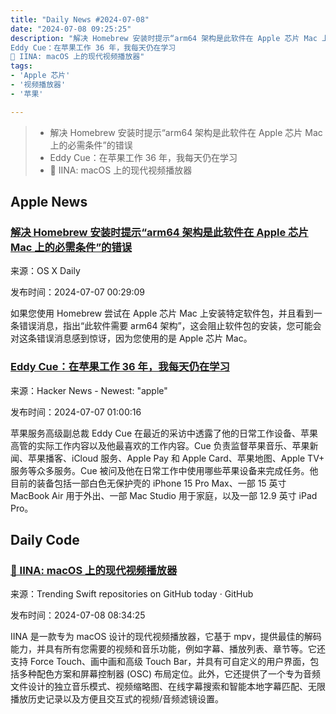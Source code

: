 ```yaml
---
title: "Daily News #2024-07-08"
date: "2024-07-08 09:25:25"
description: "解决 Homebrew 安装时提示“arm64 架构是此软件在 Apple 芯片 Mac 上的必需条件”的错误
Eddy Cue：在苹果工作 36 年，我每天仍在学习
🎉 IINA: macOS 上的现代视频播放器"
tags: 
- 'Apple 芯片'
- '视频播放器'
- '苹果'

---
```


> - 解决 Homebrew 安装时提示“arm64 架构是此软件在 Apple 芯片 Mac 上的必需条件”的错误
> - Eddy Cue：在苹果工作 36 年，我每天仍在学习
> - 🎉 IINA: macOS 上的现代视频播放器

## Apple News

### [解决 Homebrew 安装时提示“arm64 架构是此软件在 Apple 芯片 Mac 上的必需条件”的错误](https://osxdaily.com/2024/07/06/fix-brew-error-the-arm64-architecture-is-required-for-this-software-on-apple-silicon-mac/)

来源：OS X Daily

发布时间：2024-07-07 00:29:09

如果您使用 Homebrew 尝试在 Apple 芯片 Mac 上安装特定软件包，并且看到一条错误消息，指出“此软件需要 arm64 架构”，这会阻止软件包的安装，您可能会对这条错误消息感到惊讶，因为您使用的是 Apple 芯片 Mac。

### [Eddy Cue：在苹果工作 36 年，我每天仍在学习](https://appleinsider.com/articles/24/07/06/eddy-cue-after-36-years-at-apple-im-still-learning-every-day)

来源：Hacker News - Newest: "apple"

发布时间：2024-07-07 01:00:16

苹果服务高级副总裁 Eddy Cue 在最近的采访中透露了他的日常工作设备、苹果高管的实际工作内容以及他最喜欢的工作内容。Cue 负责监督苹果音乐、苹果新闻、苹果播客、iCloud 服务、Apple Pay 和 Apple Card、苹果地图、Apple TV+ 服务等众多服务。Cue 被问及他在日常工作中使用哪些苹果设备来完成任务。他目前的装备包括一部白色无保护壳的 iPhone 15 Pro Max、一部 15 英寸 MacBook Air 用于外出、一部 Mac Studio 用于家庭，以及一部 12.9 英寸 iPad Pro。

## Daily Code

### [🎉 IINA: macOS 上的现代视频播放器](https://github.com/iina/iina)

来源：Trending Swift repositories on GitHub today · GitHub

发布时间：2024-07-08 08:34:25

IINA 是一款专为 macOS 设计的现代视频播放器，它基于 mpv，提供最佳的解码能力，并具有所有您需要的视频和音乐功能，例如字幕、播放列表、章节等。它还支持 Force Touch、画中画和高级 Touch Bar，并具有可自定义的用户界面，包括多种配色方案和屏幕控制器 (OSC) 布局定位。此外，它还提供了一个专为音频文件设计的独立音乐模式、视频缩略图、在线字幕搜索和智能本地字幕匹配、无限播放历史记录以及方便且交互式的视频/音频滤镜设置。
